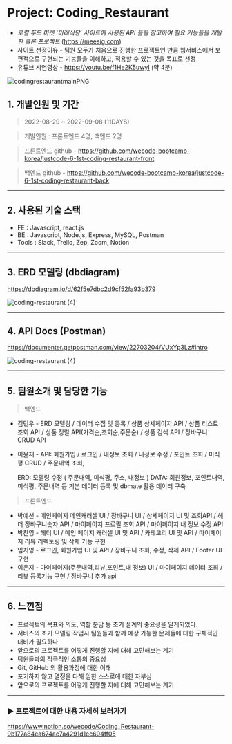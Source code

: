 # Project: Coding_Restaurant

- _로컬 푸드 마켓 '미래식당' 사이트에 사용된 API 들을 참고하여 필요 기능들을 개발한 클론 프로젝트_ (https://meesig.com)
- 사이트 선정이유 - 팀원 모두가 처음으로 진행한 프로젝트인 만큼 웹서비스에서 보편적으로 구현되는 기능들을 이해하고, 적용할 수 있는 것을 목표로 선정
- 유튜브 시연영상 - https://youtu.be/f1He2K5uwyI (약 4분)

![codingrestaurantmainPNG](https://user-images.githubusercontent.com/70873668/189848103-401543c2-deec-492d-b466-3a3cfefe7df6.PNG)

## 1. 개발인원 및 기간

> 2022-08-29 ~ 2022-09-08 (11DAYS)

> 개발인원 : 프론트엔드 4명, 백엔드 2명

> 프론트엔드 github - https://github.com/wecode-bootcamp-korea/justcode-6-1st-coding-restaurant-front

> 백엔드 github - https://github.com/wecode-bootcamp-korea/justcode-6-1st-coding-restaurant-back

---

## 2. 사용된 기술 스택

- FE : Javascript, react.js
- BE : Javascript, Node.js, Express, MySQL, Postman
- Tools : Slack, Trello, Zep, Zoom, Notion

---

## 3. ERD 모델링 (dbdiagram)

https://dbdiagram.io/d/62f5e7dbc2d9cf52fa93b379

![coding-restaurant (4)](https://user-images.githubusercontent.com/70873668/189849987-fd7bb647-9807-4df8-82d6-912f6583151e.png)

---

## 4. API Docs (Postman)

https://documenter.getpostman.com/view/22703204/VUxYp3Lz#intro

![coding-restaurant (4)](https://user-images.githubusercontent.com/70873668/189850285-f7ecbaca-0a0e-4b28-849a-882a55c761e9.png)

---

## 5. 팀원소개 및 담당한 기능

> 백엔드

- 김민우 - ERD 모델링 / 데이터 수집 및 등록 / 상품 상세페이지 API / 상품 리스트 조회 API / 상품 정렬 API(가격순,조회순,주문순) / 상품 검색 API / 장바구니 CRUD API
- 이윤재 -
  API: 회원가입 / 로그인 / 내정보 조회 / 내정보 수정 / 포인트 조회 / 미식평 CRUD / 주문내역 조회,

  ERD: 모델링 수정 ( 주문내역, 미식평, 주소, 내정보 )
  DATA: 회원정보, 포인트내역, 미식평, 주문내역 등 기본 데이터 등록 및 dbmate 활용 데이터 구축

> 프론트엔드

- 박예선 - 메인페이지 메인캐러셀 UI / 장바구니 UI / 상세페이지 UI 및 조회API / 헤더 장바구니숫자 API / 마이페이지 프로필 조회 API / 마이페이지 내 정보 수정 API
- 박찬영 - 헤더 UI / 메인 페이지 캐러셀 UI 및 API / 카테고리 UI 및 API / 마이페이지 리뷰 리펙토링 및 삭제 기능 구현
- 임지영 - 로그인, 회원가입 UI 및 API / 장바구니 조회, 수정, 삭제 API / Footer UI 구현
- 이은지 - 마이페이지(주문내역,리뷰,포인트,내 정보) UI / 마이페이지 데이터 조회 / 리뷰 등록기능 구현 / 장바구니 추가 api

---

## 6. 느낀점

- 프로젝트의 목표와 의도, 역할 분담 등 초기 설계의 중요성을 알게되었다.
- 서비스의 초기 모델링 작업시 팀원들과 함께 예상 가능한 문제들에 대한 구체적인 대비가 필요하다
- 앞으로의 프로젝트를 어떻게 진행할 지에 대해 고민해보는 계기
- 팀원들과의 적극적인 소통의 중요성
- Git, GitHub 의 활용과정에 대한 이해
- 포기하지 않고 열정을 다해 임한 스스로에 대한 자부심
- 앞으로의 프로젝트를 어떻게 진행할 지에 대해 고민해보는 계기

---

### ▶️ 프로젝트에 대한 내용 자세히 보러가기

https://www.notion.so/wecode/Coding_Restaurant-9b177a84ea674ac7a4291d1ec604ff05
